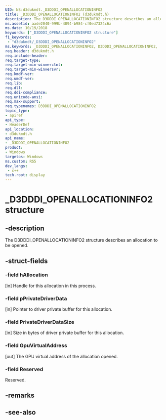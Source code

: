 ```yaml
---
UID: NS:d3dukmdt._D3DDDI_OPENALLOCATIONINFO2
title: _D3DDDI_OPENALLOCATIONINFO2 (d3dukmdt.h)
description: The D3DDDI_OPENALLOCATIONINFO2 structure describes an allocation to be opened.
ms.assetid: aade2040-999b-4094-b984-cf0ed7324c6a
ms.date: 10/19/2018
keywords: ["_D3DDDI_OPENALLOCATIONINFO2 structure"]
f1_keywords:
 - "d3dukmdt/_D3DDDI_OPENALLOCATIONINFO2"
ms.keywords: _D3DDDI_OPENALLOCATIONINFO2, D3DDDI_OPENALLOCATIONINFO2, 
req.header: d3dukmdt.h
req.include-header:
req.target-type:
req.target-min-winverclnt:
req.target-min-winversvr:
req.kmdf-ver:
req.umdf-ver:
req.lib:
req.dll:
req.ddi-compliance:
req.unicode-ansi:
req.max-support:
req.typenames: D3DDDI_OPENALLOCATIONINFO2
topic_type: 
- apiref
api_type: 
- HeaderDef
api_location: 
- d3dukmdt.h
api_name: 
- _D3DDDI_OPENALLOCATIONINFO2
product:
- Windows
targetos: Windows
ms.custom: RS5
dev_langs:
 - c++
tech.root: display
---
```


# _D3DDDI_OPENALLOCATIONINFO2 structure

## -description

The D3DDDI_OPENALLOCATIONINFO2 structure describes an allocation to be opened.

## -struct-fields

### -field hAllocation

[in] Handle for this allocation in this process.

### -field pPrivateDriverData

[in] Pointer to driver private buffer for this allocation.

### -field PrivateDriverDataSize

[in] Size in bytes of driver private buffer for this allocation.

### -field GpuVirtualAddress

[out] The GPU virtual address of the allocation opened.

### -field Reserved

Reserved.

## -remarks

## -see-also
